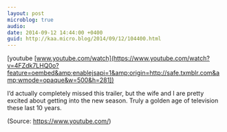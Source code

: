 ```yaml
---
layout: post
microblog: true
audio: 
date: 2014-09-12 14:44:00 +0400
guid: http://kaa.micro.blog/2014/09/12/104400.html
---
```

[youtube [www.youtube.com/watch](https://www.youtube.com/watch?v=4FZdk7LHQ0o?feature=oembed&amp;enablejsapi=1&amp;origin=http://safe.txmblr.com&amp;wmode=opaque&w=500&h=281])
<p>I&rsquo;d actually completely missed this trailer, but the wife and I are pretty excited about getting into the new season. Truly a golden age of television these last 10 years.</p><div class="attribution">(<span>Source:</span> <a href="https://www.youtube.com/">https://www.youtube.com/</a>)</div>
